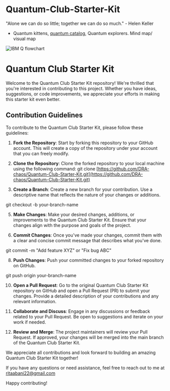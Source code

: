 # Quantum-Club-Starter-Kit
 "Alone we can do so little; together we can do so much." - Helen Keller
* Quantum kittens, [quantum catalog](quantumcatalog.com), Quantum explorers.
 Mind map/ visual map




![IBM Q flowchart](https://github.com/DRA-chaos/Quantum-Club-Starter-Kit/assets/68393451/0ec5fba0-1887-4612-b886-3030f9acf886)




# Quantum Club Starter Kit

Welcome to the Quantum Club Starter Kit repository! We're thrilled that you're interested in contributing to this project. Whether you have ideas, suggestions, or code improvements, we appreciate your efforts in making this starter kit even better.

## Contribution Guidelines

To contribute to the Quantum Club Starter Kit, please follow these guidelines:

1. **Fork the Repository**: Start by forking this repository to your GitHub account. This will create a copy of the repository under your account that you can freely modify.

2. **Clone the Repository**: Clone the forked repository to your local machine using the following command:
git clone [https://github.com/DRA-chaos/Quantum-Club-Starter-Kit.git](https://github.com/DRA-chaos/Quantum-Club-Starter-Kit.git)


3. **Create a Branch**: Create a new branch for your contribution. Use a descriptive name that reflects the nature of your changes or additions.
   
 git checkout -b your-branch-name



5. **Make Changes**: Make your desired changes, additions, or improvements to the Quantum Club Starter Kit. Ensure that your changes align with the purpose and goals of the project.

6. **Commit Changes**: Once you've made your changes, commit them with a clear and concise commit message that describes what you've done.
   
 git commit -m "Add feature XYZ" or "Fix bug ABC"



8. **Push Changes**: Push your committed changes to your forked repository on GitHub.
   
 git push origin your-branch-name



10. **Open a Pull Request**: Go to the original Quantum Club Starter Kit repository on GitHub and open a Pull Request (PR) to submit your changes. Provide a detailed description of your contributions and any relevant information.

11. **Collaborate and Discuss**: Engage in any discussions or feedback related to your Pull Request. Be open to suggestions and iterate on your work if needed.

12. **Review and Merge**: The project maintainers will review your Pull Request. If approved, your changes will be merged into the main branch of the Quantum Club Starter Kit.



We appreciate all contributions and look forward to building an amazing Quantum Club Starter Kit together!

If you have any questions or need assistance, feel free to reach out to me at [ritaabani22@gmail.com](ritaabani22@gmail.com)

Happy contributing!

